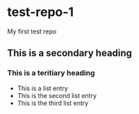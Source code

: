 test-repo-1
===========

My first test repo

## This is a secondary heading
### This is a teritiary heading

* This is a list entry
* This is the second list entry
* This is the third list entry
